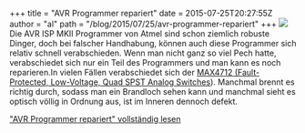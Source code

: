 +++
title = "AVR Programmer repariert"
date = 2015-07-25T20:27:55Z
author = "al"
path = "/blog/2015/07/25/avr-programmer-repariert"
+++
![](https://flipdot.org/blog/uploads/AVR_ISP_MKII_Programmer_Reparieren_8.serendipityThumb.jpg)  
Die AVR ISP MKII Programmer von Atmel sind schon ziemlich robuste
Dinger, doch bei falscher Handhabung, können auch diese Programmer sich
relativ schnell verabschieden. Wenn man nicht ganz so viel Pech hatte,
verabschiedet sich nur ein Teil des Programmers und man kann es noch
reparieren.In vielen Fällen verabschiedet sich der [MAX4712
(Fault-Protected, Low-Voltage, Quad SPST Analog
Switches](https://datasheets.maximintegrated.com/en/ds/MAX4711-MAX4713.pdf)).
Manchmal brennt es richtig durch, sodass man ein Brandloch sehen kann
und manchmal sieht es optisch völlig in Ordnung aus, ist im Inneren
dennoch defekt.

["AVR Programmer repariert" vollständig
lesen](https://flipdot.org/blog/archives/315-AVR-Programmer-repariert.html#extended)
